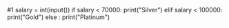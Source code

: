 #1
salary = int(input())
if salary < 70000:
    print("Silver")
elif salary < 100000:
    print("Gold")
else :
    print("Platinum")
